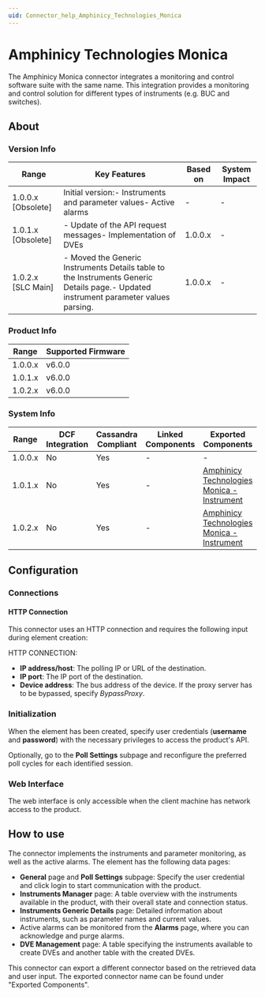 ```yaml
---
uid: Connector_help_Amphinicy_Technologies_Monica
---
```


# Amphinicy Technologies Monica

The Amphinicy Monica connector integrates a monitoring and control software suite with the same name. This integration provides a monitoring and control solution for different types of instruments (e.g. BUC and switches).

## About

### Version Info

| **Range**            | **Key Features**                                                                                                                      | **Based on** | **System Impact** |
|----------------------|---------------------------------------------------------------------------------------------------------------------------------------|--------------|-------------------|
| 1.0.0.x \[Obsolete\] | Initial version:- Instruments and parameter values- Active alarms                                                                     | \-           | \-                |
| 1.0.1.x \[Obsolete\] | \- Update of the API request messages- Implementation of DVEs                                                                         | 1.0.0.x      | \-                |
| 1.0.2.x \[SLC Main\] | \- Moved the Generic Instruments Details table to the Instruments Generic Details page.- Updated instrument parameter values parsing. | 1.0.0.x      | \-                |

### Product Info

| **Range** | **Supported Firmware** |
|-----------|------------------------|
| 1.0.0.x   | v6.0.0                 |
| 1.0.1.x   | v6.0.0                 |
| 1.0.2.x   | v6.0.0                 |

### System Info

| **Range** | **DCF Integration** | **Cassandra Compliant** | **Linked Components** | **Exported Components**                                                                                              |
|-----------|---------------------|-------------------------|-----------------------|----------------------------------------------------------------------------------------------------------------------|
| 1.0.0.x   | No                  | Yes                     | \-                    | \-                                                                                                                   |
| 1.0.1.x   | No                  | Yes                     | \-                    | [Amphinicy Technologies Monica - Instrument](xref:Connector_help_Amphinicy_Technologies_Monica_-_Instrument) |
| 1.0.2.x   | No                  | Yes                     | \-                    | [Amphinicy Technologies Monica - Instrument](xref:Connector_help_Amphinicy_Technologies_Monica_-_Instrument) |

## Configuration

### Connections

#### HTTP Connection

This connector uses an HTTP connection and requires the following input during element creation:

HTTP CONNECTION:

- **IP address/host**: The polling IP or URL of the destination.
- **IP port**: The IP port of the destination.
- **Device address**: The bus address of the device. If the proxy server has to be bypassed, specify *BypassProxy*.

### Initialization

When the element has been created, specify user credentials (**username** and **password**) with the necessary privileges to access the product's API.

Optionally, go to the **Poll Settings** subpage and reconfigure the preferred poll cycles for each identified session.

### Web Interface

The web interface is only accessible when the client machine has network access to the product.

## How to use

The connector implements the instruments and parameter monitoring, as well as the active alarms. The element has the following data pages:

- **General** page and **Poll Settings** subpage: Specify the user credential and click login to start communication with the product.
- **Instruments Manager** page: A table overview with the instruments available in the product, with their overall state and connection status.
- **Instruments Generic Details** page: Detailed information about instruments, such as parameter names and current values.
- Active alarms can be monitored from the **Alarms** page, where you can acknowledge and purge alarms.
- **DVE Management** page: A table specifying the instruments available to create DVEs and another table with the created DVEs.

This connector can export a different connector based on the retrieved data and user input. The exported connector name can be found under "Exported Components".
